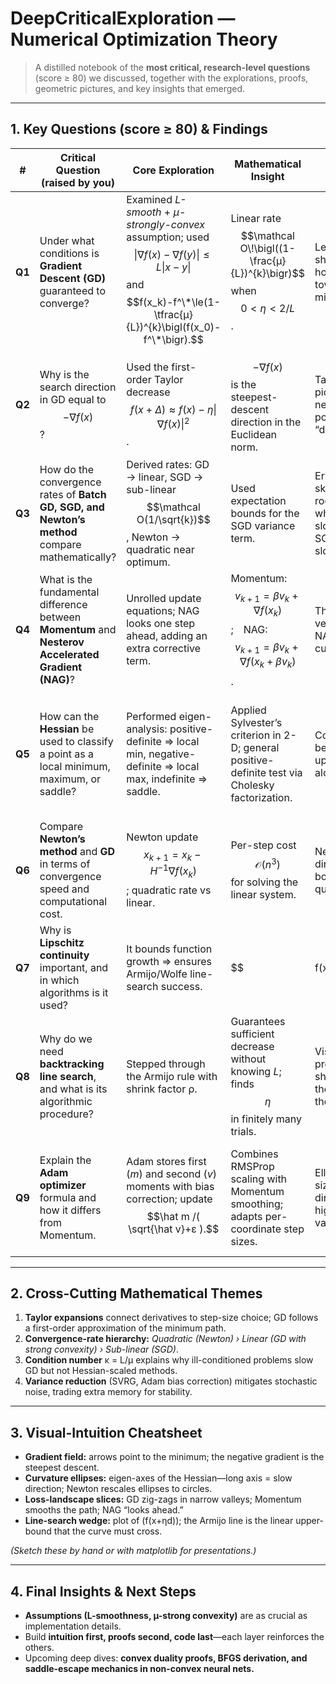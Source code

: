 # DeepCriticalExploration — Numerical Optimization Theory  

> A distilled notebook of the **most critical, research-level questions** (score ≥ 80) we discussed, together with the explorations, proofs, geometric pictures, and key insights that emerged.

---

## 1. Key Questions (score ≥ 80) & Findings  

| # | Critical Question (raised by you) | Core Exploration | Mathematical Insight | Visual / Geometric Intuition | Final Insight |
|---|-----------------------------------|------------------|----------------------|------------------------------|---------------|
| **Q1** | Under what conditions is **Gradient Descent (GD)** guaranteed to converge? | Examined *L-smooth* + *µ-strongly-convex* assumption; used $$\|\nabla f(x)-\nabla f(y)\|\le L\|x-y\|$$ and $$f(x_k)-f^\*\le(1-\tfrac{µ}{L})^{k}\bigl(f(x_0)-f^\*\bigr).$$ | Linear rate $$\mathcal O\!\bigl((1-\frac{µ}{L})^{k}\bigr)$$ when $$0<\eta<2/L$$. | Level-set ellipses shrink homothetically toward the minimizer. | **Step size** must respect the curvature upper bound *L* to ensure descent. |
| **Q2** | Why is the search direction in GD equal to $$-\nabla f(x)$$? | Used the first-order Taylor decrease $$f(x+\Delta)\approx f(x)-\eta\|\nabla f(x)\|^{2}$$. | $$-\nabla f(x)$$ is the steepest-descent direction in the Euclidean norm. | Tangent-plane picture: the negative gradient points straight “downhill.” | Optimal in a first-order sense; other norms lead to pre-conditioned directions. |
| **Q3** | How do the convergence rates of **Batch GD, SGD, and Newton’s method** compare mathematically? | Derived rates: GD → linear, SGD → sub-linear $$\mathcal O(1/\sqrt{k})$$, Newton → quadratic near optimum. | Used expectation bounds for the SGD variance term. | Error-curve sketch: Newton rockets down when close, GD slopes steadily, SGD flattens slowly. | Choosing an algorithm trades data-pass cost against accuracy. |
| **Q4** | What is the fundamental difference between **Momentum** and **Nesterov Accelerated Gradient (NAG)**? | Unrolled update equations; NAG looks one step ahead, adding an extra corrective term. | Momentum: $$v_{k+1}=βv_{k}+∇f(x_{k})$$; NAG: $$v_{k+1}=βv_{k}+∇f(x_{k}+βv_{k})$$. | The velocity vector overshoots; NAG “anticipates” curvature. | NAG typically converges faster in narrow valleys. |
| **Q5** | How can the **Hessian** be used to classify a point as a local minimum, maximum, or saddle? | Performed eigen-analysis: positive-definite ⇒ local min, negative-definite ⇒ local max, indefinite ⇒ saddle. | Applied Sylvester’s criterion in 2-D; general positive-definite test via Cholesky factorization. | Contour map bends upward/downward along eigen-axes. | The Hessian guides second-order methods and curvature-aware step sizes. |
| **Q6** | Compare **Newton’s method** and **GD** in terms of convergence speed and computational cost. | Newton update $$x_{k+1}=x_{k}-H^{-1}\nabla f(x_k)$$; quadratic rate vs linear. | Per-step cost $$\mathcal O(n^{3})$$ for solving the linear system. | Newton “jumps” directly to the bottom in a quadratic bowl. | Best when dimension is moderate or Hessian structure is exploitable. |
| **Q7** | Why is **Lipschitz continuity** important, and in which algorithms is it used? | It bounds function growth ⇒ ensures Armijo/Wolfe line-search success. | $$|f(x)-f(y)|\le L\|x-y\|$$ ⇒ safe upper bound on step size. | Graph curvature is capped by *L*; no sudden “cliffs.” | Central to convergence proofs of GD, NAG, Adam, etc. |
| **Q8** | Why do we need **backtracking line search**, and what is its algorithmic procedure? | Stepped through the Armijo rule with shrink factor ρ. | Guarantees sufficient decrease without knowing *L*; finds $$\eta$$ in finitely many trials. | Visual: progressively shorter jumps until the curve touches the Armijo line. | Makes GD robust to unknown curvature. |
| **Q9** | Explain the **Adam optimizer** formula and how it differs from Momentum. | Adam stores first (*m*) and second (*v*) moments with bias correction; update $$\hat m /( \sqrt{\hat v}+ε ).$$ | Combines RMSProp scaling with Momentum smoothing; adapts per-coordinate step sizes. | Elliptical step sizes shrink in directions with high gradient variance. | Excellent on sparse gradients—may diverge without proper weight decay. |

---

## 2. Cross-Cutting Mathematical Themes  

1. **Taylor expansions** connect derivatives to step-size choice; GD follows a first-order approximation of the minimum path.  
2. **Convergence-rate hierarchy:** *Quadratic (Newton) › Linear (GD with strong convexity) › Sub-linear (SGD)*.  
3. **Condition number** κ = L/µ explains why ill-conditioned problems slow GD but not Hessian-scaled methods.  
4. **Variance reduction** (SVRG, Adam bias correction) mitigates stochastic noise, trading extra memory for stability.  

---

## 3. Visual-Intuition Cheatsheet  

- **Gradient field:** arrows point to the minimum; the negative gradient is the steepest descent.  
- **Curvature ellipses:** eigen-axes of the Hessian—long axis = slow direction; Newton rescales ellipses to circles.  
- **Loss-landscape slices:** GD zig-zags in narrow valleys; Momentum smooths the path; NAG “looks ahead.”  
- **Line-search wedge:** plot of \(f(x+ηd)\); the Armijo line is the linear upper-bound that the curve must cross.  

*(Sketch these by hand or with matplotlib for presentations.)*

---

## 4. Final Insights & Next Steps  

- **Assumptions (L-smoothness, µ-strong convexity)** are as crucial as implementation details.  
- Build **intuition first, proofs second, code last**—each layer reinforces the others.  
- Upcoming deep dives: **convex duality proofs, BFGS derivation, and saddle-escape mechanics in non-convex neural nets.**  
